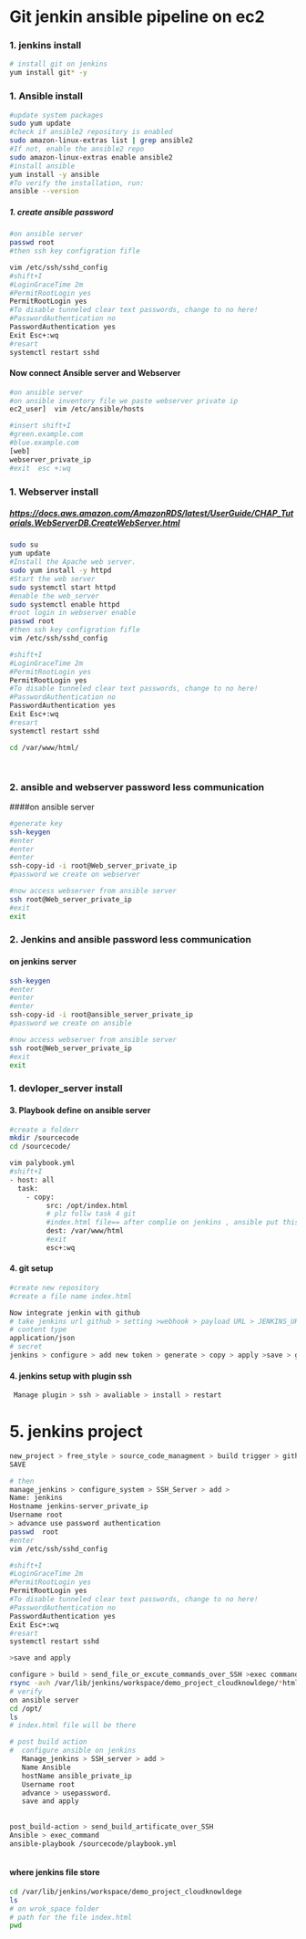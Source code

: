 # Git jenkin ansible pipeline on ec2

### 1. jenkins install
```sh
# install git on jenkins
yum install git* -y

```
### 1. Ansible install
```sh
#update system packages
sudo yum update
#check if ansible2 repository is enabled
sudo amazon-linux-extras list | grep ansible2
#If not, enable the ansible2 repo
sudo amazon-linux-extras enable ansible2
#install ansible
yum install -y ansible
#To verify the installation, run:
ansible --version
```
##### 1. create ansible password
```sh
#on ansible server
passwd root
#then ssh key configration fifle

vim /etc/ssh/sshd_config
#shift+I
#LoginGraceTime 2m
#PermitRootLogin yes
PermitRootLogin yes
#To disable tunneled clear text passwords, change to no here!
#PasswordAuthentication no
PasswordAuthentication yes
Exit Esc+:wq
#resart 
systemctl restart sshd


```

#### Now connect Ansible server and Webserver
```sh
#on ansible server
#on ansible inventory file we paste webserver private ip
ec2_user]  vim /etc/ansible/hosts

#insert shift+I
#green.example.com
#blue.example.com
[web]
webserver_private_ip
#exit  esc +:wq

```

###  1. Webserver install
##### https://docs.aws.amazon.com/AmazonRDS/latest/UserGuide/CHAP_Tutorials.WebServerDB.CreateWebServer.html
```sh
sudo su
yum update
#Install the Apache web server.
sudo yum install -y httpd
#Start the web server
sudo systemctl start httpd
#enable the web_server
sudo systemctl enable httpd
#root login in webserver enable
passwd root
#then ssh key configration fifle
vim /etc/ssh/sshd_config

#shift+I
#LoginGraceTime 2m
#PermitRootLogin yes
PermitRootLogin yes
#To disable tunneled clear text passwords, change to no here!
#PasswordAuthentication no
PasswordAuthentication yes
Exit Esc+:wq
#resart 
systemctl restart sshd

cd /var/www/html/




```
### 2. ansible and webserver password less communication
####on ansible server
```sh
#generate key
ssh-keygen
#enter
#enter
#enter
ssh-copy-id -i root@Web_server_private_ip
#password we create on webserver

#now access webserver from ansible server
ssh root@Web_server_private_ip
#exit
exit
```
### 2. Jenkins and ansible  password less communication
#### on jenkins server
```sh
ssh-keygen
#enter
#enter
#enter
ssh-copy-id -i root@ansible_server_private_ip
#password we create on ansible

#now access webserver from ansible server
ssh root@Web_server_private_ip
#exit
exit


```
### 1. devloper_server install

#### 3. Playbook define on ansible server
```sh
#create a folderr
mkdir /sourcecode
cd /sourcecode/

vim palybook.yml
#shift+I
- host: all
  task:
    - copy:
         src: /opt/index.html
         # plz follw task 4 git
         #index.html file== after complie on jenkins , ansible put this compile file on jenkins opt folder
         dest: /var/www/html
         #exit
         esc+:wq
   ```
#### 4. git setup
```sh
#create new repository
#create a file name index.html

Now integrate jenkin with github
# take jenkins url github > setting >webhook > payload URL > JENKINS_URL/github-webhook
# content type
application/json
# secret
jenkins > configure > add new token > generate > copy > apply >save > github >secret
```
#### 4. jenkins setup with plugin ssh
```sh
 Manage plugin > ssh > avaliable > install > restart
```
# 5. jenkins project
```sh
new_project > free_style > source_code_managment > build trigger > github_hook_trigger_for > buil > send_file_excute_commands_over_SSH
SAVE

# then 
manage_jenkins > configure_system > SSH_Server > add >
Name: jenkins
Hostname jenkins-server_private_ip
Username root
> advance use password authentication
passwd  root
#enter
vim /etc/ssh/sshd_config

#shift+I
#LoginGraceTime 2m
#PermitRootLogin yes
PermitRootLogin yes
#To disable tunneled clear text passwords, change to no here!
#PasswordAuthentication no
PasswordAuthentication yes
Exit Esc+:wq
#resart 
systemctl restart sshd

>save and apply

configure > build > send_file_or_excute_commands_over_SSH >exec command
rsync -avh /var/lib/jenkins/workspace/demo_project_cloudknowldege/*html root@172.31.31.101:/opt/index.html
# verify 
on ansible server
cd /opt/
ls
# index.html file will be there

# post build action
#  configure ansible on jenkins
   Manage_jenkins > SSH_server > add > 
   Name Ansible
   hostName ansible_private_ip
   Username root
   advance > usepassword.
   save and apply
   
   
post_build-action > send_build_artificate_over_SSH
Ansible > exec_command
ansible-playbook /sourcecode/playbook.yml



```
#### where jenkins file store
```sh
cd /var/lib/jenkins/workspace/demo_project_cloudknowldege
ls
# on wrok_space folder 
# path for the file index.html
pwd


``` 

